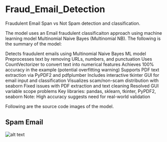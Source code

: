 # Fraud_Email_Detection
Fraudulent Email Span vs Not Spam detection and classification.


The model uses an Email fraudulent classificaiton approach using machine learning model Multinomial Naive Bayes (Multinomial NB). The following is the summary of the model:

Detects fraudulent emails using Multinomial Naive Bayes ML model
Preprocesses text by removing URLs, numbers, and punctuation
Uses CountVectorizer to convert text into numerical features
Achieves 100% accuracy in the example (potential overfitting warning)
Supports PDF text extraction via PyPDF2 and pdfplumber
Includes interactive tkinter GUI for email input and classification
Visualizes scam/non-scam distribution with seaborn
Fixed issues with PDF extraction and text cleaning
Resolved GUI variable scope problems
Key libraries: pandas, sklearn, tkinter, PyPDF2, seaborn
Note: High accuracy suggests need for real-world validation

Following are the source code images of the model.
## Spam Email
![alt text](https://github.com/HamzaMehdi12/Fraud_Email_Detection/blob/main/Fraud_em.png?raw=true)

